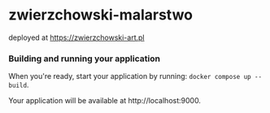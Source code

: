 # zwierzchowski-malarstwo
deployed at https://zwierzchowski-art.pl

### Building and running your application

When you're ready, start your application by running:
`docker compose up --build`.

Your application will be available at http://localhost:9000.
